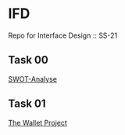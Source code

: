 # IFD
Repo for Interface Design :: SS-21

## Task 00 
 <a href="https://bymarcx.github.io/IFD/task0_swot" target="_blank">SWOT-Analyse</a>

 ## Task 01
 <a href="https://bymarcx.github.io/IFD/task1_wallet/TheWalletProject_MarcEberhard.pdf" target="_blank">The Wallet Project</a>